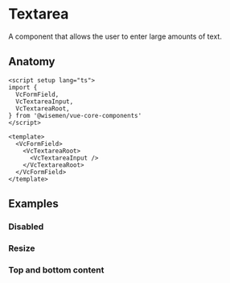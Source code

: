 # Textarea

A component that allows the user to enter large amounts of text.

<ComponentPreview name="textarea/examples/main" />

## Anatomy

```vue
<script setup lang="ts">
import {
  VcFormField,
  VcTextareaInput,
  VcTextareaRoot,
} from '@wisemen/vue-core-components'
</script>

<template>
  <VcFormField>
    <VcTextareaRoot>
      <VcTextareaInput />
    </VcTextareaRoot>
  </VcFormField>
</template>
```

## Examples

### Disabled

<ComponentPreview name="textarea/examples/disabled" />

### Resize

<ComponentPreview name="textarea/examples/resize" />

### Top and bottom content

<ComponentPreview name="textarea/examples/top-and-bottom-content" />

<!-- @include: ./textarea-meta.md -->